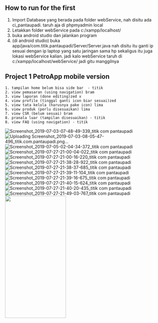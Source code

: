 ## How to run for the first
1. Import Database yang berada pada folder webService, nah disitu ada ci_pantaupadi. taruh aja di phpmyadmin local 
2. Letakkan folder webService pada c:/xampp/localhost/
3. buka android studio dan jalankan program
4. (di android studio) buka app/java/com.titik.pantaupadi/Server/Server.java
    nah disitu itu ganti ip sesuai dengan ip laptop yang satu jaringan sama hp
    sekaligus itu juga lokasi webService kalian. jadi kalo webService taruh di c:/xampp/localhost/webService/
    jadi gitu manggilnya


## Project 1 PetroApp mobile version
```
1. tampilan home belum bisa side bar  - titik
2. view pemasaran (using navigation) bram
3. view laporan (done editing)zed x
4. view profile (tinggal ganti icon biar sesuai)zed 
5. view tata kelola (harusnya pake icon) lima
6. view produk (perlu disesuaikan) lima
7. view CSR (belum sesuai) bram
8. pranala luar (tampilan disesuaikan) - titik
8. view FAQ (using navigation) - titik

```
![Screenshot_2019-07-03-07-48-49-339_titik com pantaupadi](https://user-images.githubusercontent.com/18043046/62548300-c9166400-b890-11e9-831e-8a808a61e09b.png)
![Uploading Screenshot_2019-07-03-08-05-47-496_titik.com.pantaupadi.png…]()
![Screenshot_2019-07-05-02-04-34-372_titik com pantaupadi](https://user-images.githubusercontent.com/18043046/62548302-c9aefa80-b890-11e9-9d55-ac77078ea7db.png)
![Screenshot_2019-07-27-21-00-04-022_titik com pantaupadi](https://user-images.githubusercontent.com/18043046/62548304-ca479100-b890-11e9-8012-12633b81b725.png)
![Screenshot_2019-07-27-21-00-16-220_titik com pantaupadi](https://user-images.githubusercontent.com/18043046/62548306-ca479100-b890-11e9-879a-fdc269c86a26.png)
![Screenshot_2019-07-27-21-38-28-922_titik com pantaupadi](https://user-images.githubusercontent.com/18043046/62548307-cae02780-b890-11e9-9fb1-7858aa8b4e21.png)
![Screenshot_2019-07-27-21-38-37-685_titik com pantaupadi](https://user-images.githubusercontent.com/18043046/62548310-cae02780-b890-11e9-8c42-03036d1dfae6.png)
![Screenshot_2019-07-27-21-39-11-104_titik com pantaupadi](https://user-images.githubusercontent.com/18043046/62548311-cae02780-b890-11e9-96c8-3d1fab804704.png)
![Screenshot_2019-07-27-21-39-16-675_titik com pantaupadi](https://user-images.githubusercontent.com/18043046/62548314-cb78be00-b890-11e9-9f67-343c45da4957.png)
![Screenshot_2019-07-27-21-40-15-624_titik com pantaupadi](https://user-images.githubusercontent.com/18043046/62548316-cc115480-b890-11e9-9875-b167b9edfa6f.png)
![Screenshot_2019-07-27-21-40-20-435_titik com pantaupadi](https://user-images.githubusercontent.com/18043046/62548317-cd428180-b890-11e9-83fd-b591cf440731.png)
![Screenshot_2019-07-27-21-49-03-767_titik com pantaupadi](https://user-images.githubusercontent.com/18043046/62548322-cddb1800-b890-11e9-8db5-793a203f682c.png)
<img src="Screenshot_2019-07-27-21-49-03-767_titik com pantaupadi" data-canonical-src="https://user-images.githubusercontent.com/18043046/62548322-cddb1800-b890-11e9-8db5-793a203f682c.png" width="200" height="400" />


